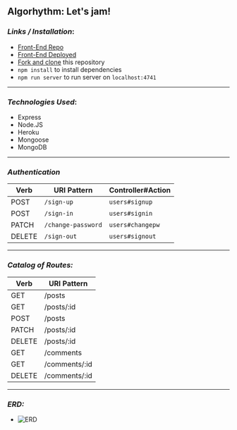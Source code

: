 ## Algorhythm: Let's jam!
### _Links / Installation_:
- [Front-End Repo](https://github.com/cclancy97/Algorhythm)
- [Front-End Deployed](https://cclancy97.github.io/Algorhythm/)
- [Fork and clone](https://git.generalassemb.ly/ga-wdi-boston/meta/wiki/ForkAndClone) this repository
- `npm install` to install dependencies
- `npm run server` to run server on `localhost:4741`
---
### _Technologies Used_:
- Express
- Node.JS
- Heroku
- Mongoose
- MongoDB

---
### _Authentication_

| Verb   | URI Pattern            | Controller#Action |
|--------|------------------------|-------------------|
| POST   | `/sign-up`             | `users#signup`    |
| POST   | `/sign-in`             | `users#signin`    |
| PATCH  | `/change-password`     | `users#changepw`  |
| DELETE | `/sign-out`        | `users#signout`   |
---
### _Catalog of Routes:_

Verb         |	URI Pattern
------------ | -------------
GET | /posts
GET | /posts/:id
POST | /posts
PATCH | /posts/:id
DELETE | /posts/:id
GET | /comments
GET | /comments/:id
DELETE | /comments/:id

---
### _ERD:_
  - ![ERD](https://i.imgur.com/rQoKth3.jpg "ERD")

